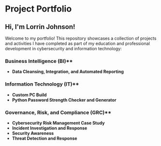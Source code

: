 # Project Portfolio

## Hi, I'm Lorrin Johnson!
Welcome to my portfolio! This repository showcases a collection of projects and activities I have completed as part of my education and professional development in cybersecurity and information technology:

### Business Intelligence (BI)**
- **Data Cleansing, Integration, and Automated Reporting**
### Information Technology (IT)**
- **Custom PC Build**
- **Python Password Strength Checker and Generator**
### Governance, Risk, and Compliance (GRC)**
- **Cybersecurity Risk Management Case Study**
- **Incident Investigation and Response**
- **Security Awareness**
- **Threat Detection and Response**
